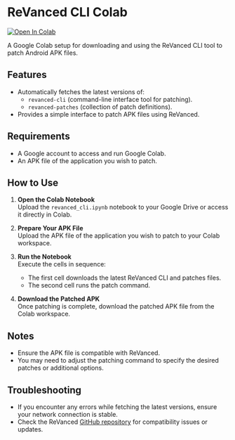 # ReVanced CLI Colab

<a target="_blank" href="https://colab.research.google.com/github/firofame/revanced-cli-colab">
  <img src="https://colab.research.google.com/assets/colab-badge.svg" alt="Open In Colab"/>
</a>

A Google Colab setup for downloading and using the ReVanced CLI tool to patch Android APK files.

## Features
- Automatically fetches the latest versions of:
  - `revanced-cli` (command-line interface tool for patching).
  - `revanced-patches` (collection of patch definitions).
- Provides a simple interface to patch APK files using ReVanced.

## Requirements
- A Google account to access and run Google Colab.
- An APK file of the application you wish to patch.

## How to Use
1. **Open the Colab Notebook**  
   Upload the `revanced_cli.ipynb` notebook to your Google Drive or access it directly in Colab.

2. **Prepare Your APK File**  
   Upload the APK file of the application you wish to patch to your Colab workspace.

3. **Run the Notebook**  
   Execute the cells in sequence:
   - The first cell downloads the latest ReVanced CLI and patches files.
   - The second cell runs the patch command.

4. **Download the Patched APK**  
   Once patching is complete, download the patched APK file from the Colab workspace.

## Notes
- Ensure the APK file is compatible with ReVanced.
- You may need to adjust the patching command to specify the desired patches or additional options.

## Troubleshooting
- If you encounter any errors while fetching the latest versions, ensure your network connection is stable.
- Check the ReVanced [GitHub repository](https://github.com/ReVanced) for compatibility issues or updates.
